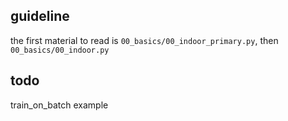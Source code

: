 ## guideline



the first material to read is `00_basics/00_indoor_primary.py`, then `00_basics/00_indoor.py` 

## todo
train_on_batch example